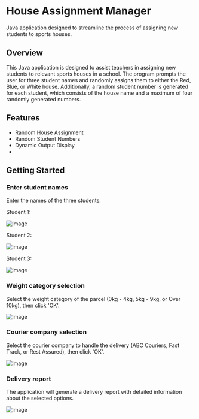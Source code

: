 # House Assignment Manager
Java application designed to streamline the process of assigning new students to sports houses.

## Overview
This Java application is designed to assist teachers in assigning new students to relevant sports houses in a school. The program prompts the user for three student names and randomly assigns them to either the Red, Blue, or White house. Additionally, a random student number is generated for each student, which consists of the house name and a maximum of four randomly generated numbers.

## Features
- Random House Assignment
- Random Student Numbers
- Dynamic Output Display
- 
## Getting Started

### Enter student names
Enter the names of the three students.

Student 1:

![image](https://github.com/basgbasg/test/assets/133644970/2ac7add2-d84b-449d-b407-5aec3f199719)

Student 2:

![image](https://github.com/basgbasg/test/assets/133644970/a23b16ff-d26a-47aa-9f96-ce3778d086de)

Student 3:

![image](https://github.com/basgbasg/test/assets/133644970/c1190aff-433a-471a-8d8e-34e3e22a62c1)



### Weight category selection 
Select the weight category of the parcel (0kg - 4kg, 5kg - 9kg, or Over 10kg), then click 'OK'.

![image](https://github.com/basgbasg/test/assets/133644970/c4b77479-5d7a-49c1-9fd4-ab9efecddd0e)

### Courier company selection
Select the courier company to handle the delivery (ABC Couriers, Fast Track, or Rest Assured), then click 'OK'.

![image](https://github.com/basgbasg/test/assets/133644970/b72be2e0-6735-43f6-b293-7c6a497123c7)

### Delivery report
The application will generate a delivery report with detailed information about the selected options.

![image](https://github.com/basgbasg/test/assets/133644970/337c5a37-a4fc-4cdc-a471-445b13658327)
